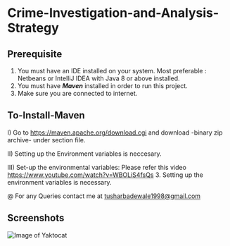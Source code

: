 # Crime-Investigation-and-Analysis-Strategy
## Prerequisite
1. You must have an IDE installed on your system. Most preferable : Netbeans or IntelliJ IDEA with Java 8 or above installed.
2. You must have _**Maven**_ installed in order to run this project.
3. Make sure you are connected to internet.
## To-Install-Maven
  I) Go to https://maven.apache.org/download.cgi and download -binary zip archive- under section file.
  
  II) Setting up the Environment variables is neccesary.
  
  III) Set-up the environmental variables: Please refer this video https://www.youtube.com/watch?v=WBOLiS4fsQs
3. Setting up the environment variables is necessary.

@ For any Queries contact me at tusharbadewale1998@gmail.com

## Screenshots
![Image of Yaktocat](https://octodex.github.com/images/yaktocat.png)
